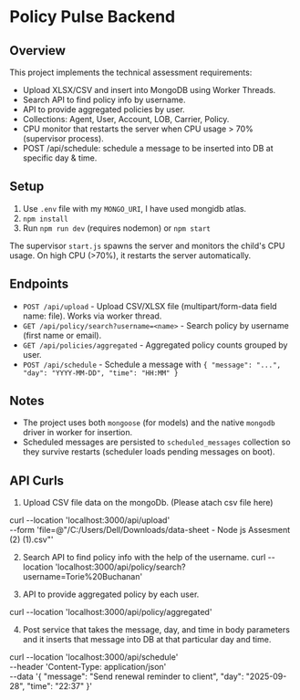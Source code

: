 # Policy Pulse Backend

## Overview
This project implements the technical assessment requirements:
- Upload XLSX/CSV and insert into MongoDB using Worker Threads.
- Search API to find policy info by username.
- API to provide aggregated policies by user.
- Collections: Agent, User, Account, LOB, Carrier, Policy.
- CPU monitor that restarts the server when CPU usage > 70% (supervisor process).
- POST /api/schedule: schedule a message to be inserted into DB at specific day & time.

## Setup
1. Use `.env` file with my `MONGO_URI`, I have used mongidb atlas.
2. `npm install`
3. Run `npm run dev` (requires nodemon) or `npm start`

The supervisor `start.js` spawns the server and monitors the child's CPU usage. On high CPU (>70%), it restarts the server automatically.

## Endpoints
- `POST /api/upload` - Upload CSV/XLSX file (multipart/form-data field name: file). Works via worker thread.
- `GET /api/policy/search?username=<name>` - Search policy by username (first name or email).
- `GET /api/policies/aggregated` - Aggregated policy counts grouped by user.
- `POST /api/schedule` - Schedule a message with `{ "message": "...", "day": "YYYY-MM-DD", "time": "HH:MM" }`

## Notes
- The project uses both `mongoose` (for models) and the native `mongodb` driver in worker for insertion.
- Scheduled messages are persisted to `scheduled_messages` collection so they survive restarts (scheduler loads pending messages on boot).

## API Curls
1. Upload CSV file data on the mongoDb. (Please atach csv file here)

curl --location 'localhost:3000/api/upload' \
--form 'file=@"/C:/Users/Dell/Downloads/data-sheet - Node js Assesment (2) (1).csv"'

2. Search API to find policy info with the help of the username.
curl --location 'localhost:3000/api/policy/search?username=Torie%20Buchanan'

3. API to provide aggregated policy by each user.

curl --location 'localhost:3000/api/policy/aggregated'

4. Post service that takes the message, day, and time in body parameters and it inserts that message into DB at that particular day and time.

curl --location 'localhost:3000/api/schedule' \
--header 'Content-Type: application/json' \
--data '{
    "message": "Send renewal reminder to client",
    "day": "2025-09-28",
    "time": "22:37"
}'